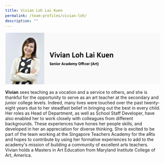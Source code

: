 ```yaml
---
title: Vivian Loh Lai Kuen
permalink: /team-profiles/vivian-loh/
description: ""
---
```

![](/images/vivian%20loh.png)

**Vivian** sees teaching as a vocation and a service to others, and she is thankful for the opportunity to serve as an art teacher at the secondary and junior college levels. Indeed, many lives were touched over the past twenty-eight years due to her steadfast belief in bringing out the best in every child. Her roles as Head of Department, as well as School Staff Developer, have also enabled her to work closely with colleagues from different backgrounds. These experiences have hones her people skills, and developed in her an appreciation for diverse thinking. She is excited to be part of the team working at the Singapore Teachers Academy for the aRts and hopes to contribute by using her formative experiences to add to the academy's mission of building a community of excellent arts teachers. Vivian holds a Masters in Art Education from Maryland Institute College of Art, America.